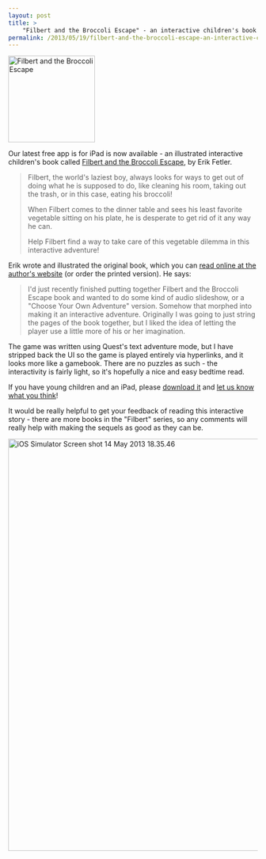 ```yaml
---
layout: post
title: >
    "Filbert and the Broccoli Escape" - an interactive children's book for iPad
permalink: /2013/05/19/filbert-and-the-broccoli-escape-an-interactive-childrens-book-for-ipad/
---
```

<img class="alignright size-full wp-image-2287" alt="Filbert and the Broccoli Escape" src="http://textadventuresblog.files.wordpress.com/2013/05/mzl-iswhncag-175x175-75.jpg" width="175" height="175" />

Our latest free app is for iPad is now available - an illustrated interactive children's book called <a href="http://itunes.apple.com/app/id648498789">Filbert and the Broccoli Escape</a>, by Erik Fetler.
<blockquote>Filbert, the world's laziest boy, always looks for ways to get out of doing what he is supposed to do, like cleaning his room, taking out the trash, or in this case, eating his broccoli!

When Filbert comes to the dinner table and sees his least favorite vegetable sitting on his plate, he is desperate to get rid of it any way he can.

Help Filbert find a way to take care of this vegetable dilemma in this interactive adventure!</blockquote>
Erik wrote and illustrated the original book, which you can <a href="http://fetworks.net/kids-stuff.html">read online at the author's website</a> (or order the printed version). He says:

<blockquote>I'd just recently finished putting together Filbert and the Broccoli Escape book and wanted to do some kind of audio slideshow, or a "Choose Your Own Adventure" version. Somehow that morphed into making it an interactive adventure. Originally I was going to just string the pages of the book together, but I liked the idea of letting the player use a little more of his or her imagination.</blockquote>

The game was written using Quest's text adventure mode, but I have stripped back the UI so the game is played entirely via hyperlinks, and it looks more like a gamebook. There are no puzzles as such - the interactivity is fairly light, so it's hopefully a nice and easy bedtime read.

If you have young children and an iPad, please <a href="http://itunes.apple.com/app/id648498789">download it</a> and <a href="http://textadventures.co.uk/help/contact">let us know what you think</a>!

It would be really helpful to get your feedback of reading this interactive story - there are more books in the "Filbert" series, so any comments will really help with making the sequels as good as they can be.

<a href="http://textadventuresblog.files.wordpress.com/2013/05/ios-simulator-screen-shot-14-may-2013-18-35-46.png"><img class="aligncenter size-large wp-image-2263" alt="iOS Simulator Screen shot 14 May 2013 18.35.46" src="http://textadventuresblog.files.wordpress.com/2013/05/ios-simulator-screen-shot-14-may-2013-18-35-46.png?w=625" width="625" height="833" /></a>
